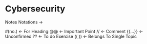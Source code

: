 # Cybersecurity

Notes Notations ->

#(no.) <- For Heading
@@ <- Important Point 
// <- Comment
{{...}} <- Unconfirmed
?? <- To do Exercise
(( )) <- Belongs To Single Topic
